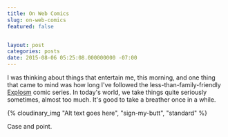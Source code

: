 ```yaml
---
title: On Web Comics
slug: on-web-comics
featured: false


layout: post
categories: posts
date: 2015-08-06 05:25:08.000000000 -07:00
---
```


I was thinking about things that entertain me, this morning, and one thing that came to mind was how long I've followed the less-than-family-friendly [Explosm](http://explosm.net) comic series. In today's world, we take things quite seriously sometimes, almost too much. It's good to take a breather once in a while.

{% cloudinary_img "Alt text goes here", "sign-my-butt", "standard" %}

Case and point.

